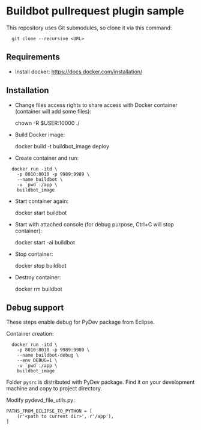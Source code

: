 Buildbot pullrequest plugin sample
==================================


This repository uses Git submodules, so clone it via this command:

```
  git clone --recursive <URL>
```


Requirements
------------

* Install docker: https://docs.docker.com/installation/


Installation
------------

* Change files access rights to share access with Docker container (container will add some files):

  chown -R $USER:10000 ./

* Build Docker image:

  docker build -t buildbot_image deploy

* Create container and run:

```
  docker run -itd \
    -p 8010:8010 -p 9989:9989 \
    --name buildbot \
    -v `pwd`:/app \
    buildbot_image
```

* Start container again:

  docker start buildbot

* Start with attached console (for debug purpose, Ctrl+C will stop container):

  docker start -ai buildbot

* Stop container:

  docker stop buildbot

* Destroy container:

  docker rm buildbot


Debug support
-------------

These steps enable debug for PyDev package from Eclipse.

Container creation:

```
  docker run -itd \
    -p 8010:8010 -p 9989:9989 \
    --name buildbot-debug \
    --env DEBUG=1 \
    -v `pwd`:/app \
    buildbot_image
```

Folder `pysrc` is distributed with PyDev package. Find it on your development machine and copy to project directory.

Modify pydevd_file_utils.py:

```
PATHS_FROM_ECLIPSE_TO_PYTHON = [
    (r'<path to current dir>', r'/app'),
]
```
